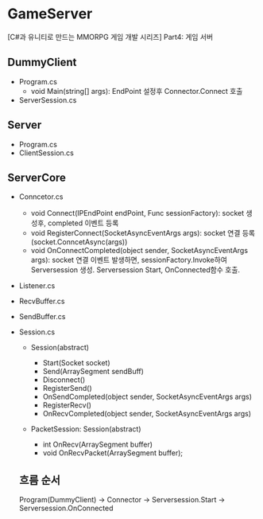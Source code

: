 # GameServer
[C#과 유니티로 만드는 MMORPG 게임 개발 시리즈] Part4: 게임 서버

## DummyClient
- Program.cs
  - void Main(string[] args): EndPoint 설정후 Connector.Connect 호출
- ServerSession.cs
## Server
- Program.cs
- ClientSession.cs
## ServerCore
- Conncetor.cs
  - void Connect(IPEndPoint endPoint, Func<Session> sessionFactory): socket 생성후, completed 이벤트 등록
  - void RegisterConnect(SocketAsyncEventArgs args): socket 연결 등록 (socket.ConncetAsync(args)) 
  - void OnConnectCompleted(object sender, SocketAsyncEventArgs args): socket 연결 이벤트 발생하면, sessionFactory.Invoke하여 Serversession 생성. Serversession Start, OnConnected함수 호출.
  
- Listener.cs
- RecvBuffer.cs
- SendBuffer.cs
- Session.cs
   - Session(abstract)
      - Start(Socket socket)
      - Send(ArraySegment<byte> sendBuff)
      - Disconnect()
      - RegisterSend()
      - OnSendCompleted(object sender, SocketAsyncEventArgs args) 
      - RegisterRecv() 
      - OnRecvCompleted(object sender, SocketAsyncEventArgs args) 
   
   - PacketSession: Session(abstract)
      - int OnRecv(ArraySegment<byte> buffer) 
      - void OnRecvPacket(ArraySegment<byte> buffer);

  
  ## 흐름 순서
  Program(DummyClient) -> Connector -> Serversession.Start -> Serversession.OnConnected
